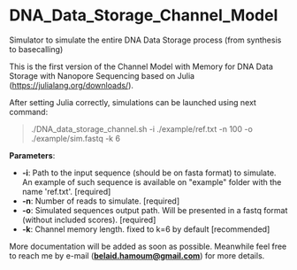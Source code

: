 # DNA_Data_Storage_Channel_Model

Simulator to simulate the entire DNA Data Storage process (from synthesis to basecalling)


This is the first version of the Channel Model with Memory for DNA Data Storage with Nanopore Sequencing based on Julia (https://julialang.org/downloads/).

After setting Julia correctly, simulations can be launched using next command:

> ./DNA_data_storage_channel.sh -i ./example/ref.txt -n 100 -o ./example/sim.fastq -k 6
	
**Parameters**:

 * **-i**:  Path to the input sequence (should be on fasta format) to simulate. An example of such sequence is available on "example" folder with the name 'ref.txt'. [required]
 * **-n**:  Number of reads to simulate. [required]
 * **-o**:  Simulated sequences output path. Will be presented in a fastq format (without included scores). [required]
 * **-k**:  Channel memory length.  fixed to k=6 by default [recommended]
	
More documentation will be added as soon as possible. Meanwhile feel free to reach me by e-mail (**belaid.hamoum@gmail.com**) for more details.
